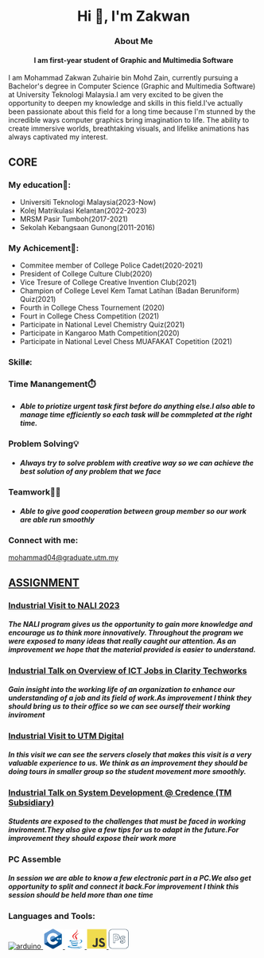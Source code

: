 <h1 align="center">Hi 👋, I'm Zakwan</h1>
<h3 align="center">About Me</h3>

<h4 align="center">I am first-year student of Graphic and Multimedia Software</h4>
I am Mohammad Zakwan Zuhairie bin Mohd Zain, currently pursuing a Bachelor's degree in Computer Science (Graphic and Multimedia Software) at University Teknologi Malaysia.I am very excited to be given the opportunity to deepen my knowledge and skills in this field.I've actually been passionate about this field for a long time because I'm stunned by the incredible ways computer graphics bring imagination to life. The ability to create immersive worlds, breathtaking visuals, and lifelike animations has always captivated my interest.

<h2 align="left">CORE</h2>
<h3 align="left">My education📖:</h3>

 - Universiti Teknologi Malaysia(2023-Now)
 - Kolej Matrikulasi Kelantan(2022-2023)
 - MRSM Pasir Tumboh(2017-2021)
 - Sekolah Kebangsaan Gunong(2011-2016)

<h3 align="left">My Achicement🏅:</h3>

 - Commitee member of College Police Cadet(2020-2021)
 - President of College Culture Club(2020)
 - Vice Tresure of College Creative Invention Club(2021)
 - Champion of College Level Kem Tamat Latihan (Badan Beruniform) Quiz(2021)
 - Fourth in College Chess Tournement (2020)
 - Fourt in College Chess Competition (2021)
 - Participate in National Level Chemistry Quiz(2021)
 - Participate in Kangaroo Math Competition(2020)
 - Participate in National Level Chess MUAFAKAT Copetition (2021)

<h3 align="left">Skill✊:</h3>

<h3>Time Manangement⏱️</h3>

- <h5>Able to priotize urgent task first before do anything else.I also able to manage time efficiently so each task will be commpleted at the right time.</h5>


<h3>Problem Solving💡</h3>

- <h5>Always try to solve problem with creative way so we can achieve the best solution of any problem that we face</h5>


<h3>Teamwork👨‍💻</h3>

- <h5>Able to give good cooperation between group member so our work are able run smoothly</h5>

<h3 align="left">Connect with me:</h3>
 
mohammad04@graduate.utm.my

<h2></h2:>

 [ASSIGNMENT](https://github.com/Zakwan06/Zakwan06)

 <h3></h3:>

[Industrial Visit to NALI 2023](https://github.com/Zakwan06/Zakwan06/blob/main/NALI%202023%20REPORT%20-%20S07%20-%20G08-1.pdf)

<h5>The NALI program gives us the opportunity to gain more knowledge and encourage us to think more innovatively. Throughout the program we were exposed to many ideas that really caught our attention. As an improvement we hope that the material provided is easier to understand.</h5>

 <h3></h3:> 
 
[Industrial Talk on Overview of ICT Jobs in Clarity Techworks](https://github.com/Zakwan06/Zakwan06/blob/main/Overview%20of%20ICT%20Jobs%20(Group%208).png)

<h5>Gain insight into the working life of an organization to enhance our understanding of a job and its field of work.As improvement I think they should bring us to their office so we can see ourself their working inviroment</h5>

<h3></h3:>

[Industrial Visit to UTM Digital](https://github.com/Zakwan06/Zakwan06/blob/main/ASSIGNMENT%203%20-%20G08%20-%20S07.pdf)

<h5>In this visit we can see the servers closely that makes this visit is  a very valuable experience to us. We think as an improvement they should be doing tours in smaller group so the student movement more smoothly.</h5>

<h3></h3:>

[Industrial Talk on System Development @ Credence (TM Subsidiary)](https://github.com/Zakwan06/Zakwan06/blob/main/ASSIGNMENT%204.pdf)

<h5>Students are exposed to the challenges that must be faced in working inviroment.They also give a few tips for us to adapt in the future.For improvement they should expose their work more</h5>

<h3>PC Assemble</h3>
<h5>In session we are able to know a few electronic part in a PC.We also get opportunity to split and connect it back.For improvement I think this session should be held more than one time</h5>

<p align="left">
</p>

<h3 align="left">Languages and Tools:</h3>
<p align="left"> <a href="https://www.arduino.cc/" target="_blank" rel="noreferrer"> <img src="https://cdn.worldvectorlogo.com/logos/arduino-1.svg" alt="arduino" width="40" height="40"/> </a> <a href="https://www.w3schools.com/cpp/" target="_blank" rel="noreferrer"> <img src="https://raw.githubusercontent.com/devicons/devicon/master/icons/cplusplus/cplusplus-original.svg" alt="cplusplus" width="40" height="40"/> </a> <a href="https://www.java.com" target="_blank" rel="noreferrer"> <img src="https://raw.githubusercontent.com/devicons/devicon/master/icons/java/java-original.svg" alt="java" width="40" height="40"/> </a> <a href="https://developer.mozilla.org/en-US/docs/Web/JavaScript" target="_blank" rel="noreferrer"> <img src="https://raw.githubusercontent.com/devicons/devicon/master/icons/javascript/javascript-original.svg" alt="javascript" width="40" height="40"/> </a> <a href="https://www.photoshop.com/en" target="_blank" rel="noreferrer"> <img src="https://raw.githubusercontent.com/devicons/devicon/master/icons/photoshop/photoshop-line.svg" alt="photoshop" width="40" height="40"/> </a> </p>
